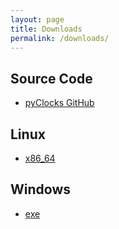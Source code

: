 ```yaml
---
layout: page
title: Downloads
permalink: /downloads/
---
```

## Source Code
- [pyClocks GitHub][src]

## Linux
- [x86_64][x86_64]

## Windows
- [exe][exe]



[src]: https://github.com/milessic/pyClocks
[x86_64]: https://drive.google.com/file/d/18sq2btaE-rbzaVbOteA3MlnGI2vjpRSF/view?usp=sharing
[exe]: https://drive.google.com/file/d/1N14gEW4D4Au2EbxPlyEfDj6SlaVC_igj/view?usp=sharing
[dmg]: about:blank


